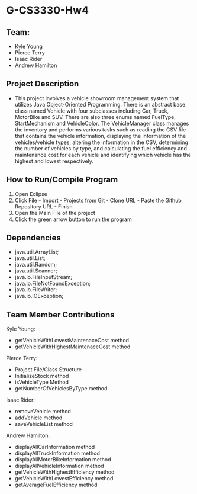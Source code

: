  # G-CS3330-Hw4

## Team:
- Kyle Young
- Pierce Terry
- Isaac Rider
- Andrew Hamilton

## Project Description
- This project involves a vehicle showroom management system that utilizes Java Object-Oriented Programming. There is an abstract base class named Vehicle with four subclasses including Car, Truck, MotorBike and SUV. There are also three enums named FuelType, StartMechanism and VehicleColor. The VehicleManager class manages the inventory and performs various tasks such as reading the CSV file that contains the vehicle information, displaying the information of the vehicles/vehicle types, altering the information in the CSV, determining the number of vehicles by type, and calculating the fuel efficiency and maintenance cost for each vehicle and identifying which vehicle has the highest and lowest respectively.
        

## How to Run/Compile Program
1. Open Eclipse
2. Click File - Import - Projects from Git - Clone URL - Paste the Github Repository URL - Finish
3. Open the Main File of the project
4. Click the green arrow button to run the program

## Dependencies
- java.util.ArrayList;
- java.util.List;
- java.util.Random;
- java.util.Scanner;
- java.io.FileInputStream;
- java.io.FileNotFoundException;
- java.io.FileWriter;
- java.io.IOException;

## Team Member Contributions
Kyle Young: 
- getVehicleWithLowestMaintenaceCost method
- getVehicleWithHighestMaintenaceCost method

Pierce Terry:
 - Project File/Class Structure
 - InitializeStock method
 - isVehicleType Method
 - getNumberOfVehiclesByType method

Isaac Rider: 
- removeVehicle method
- addVehicle method
- saveVehicleList method

Andrew Hamilton: 
- displayAllCarInformation method
- displayAllTruckInformation method
- displayAllMotorBikeInformation method
- displayAllVehicleInformation method
- getVehicleWithHighestEfficiency method
- getVehicleWithLowestEfficiency method
- getAverageFuelEfficiency method

